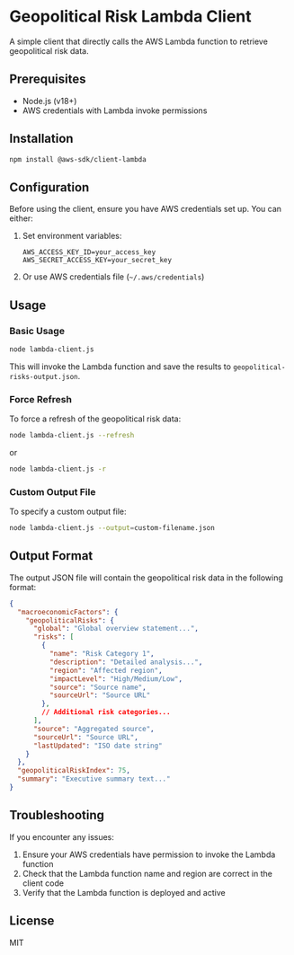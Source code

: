 # Geopolitical Risk Lambda Client

A simple client that directly calls the AWS Lambda function to retrieve geopolitical risk data.

## Prerequisites

- Node.js (v18+)
- AWS credentials with Lambda invoke permissions

## Installation

```bash
npm install @aws-sdk/client-lambda
```

## Configuration

Before using the client, ensure you have AWS credentials set up. You can either:

1. Set environment variables:
   ```
   AWS_ACCESS_KEY_ID=your_access_key
   AWS_SECRET_ACCESS_KEY=your_secret_key
   ```

2. Or use AWS credentials file (`~/.aws/credentials`)

## Usage

### Basic Usage

```bash
node lambda-client.js
```

This will invoke the Lambda function and save the results to `geopolitical-risks-output.json`.

### Force Refresh

To force a refresh of the geopolitical risk data:

```bash
node lambda-client.js --refresh
```

or

```bash
node lambda-client.js -r
```

### Custom Output File

To specify a custom output file:

```bash
node lambda-client.js --output=custom-filename.json
```

## Output Format

The output JSON file will contain the geopolitical risk data in the following format:

```json
{
  "macroeconomicFactors": {
    "geopoliticalRisks": {
      "global": "Global overview statement...",
      "risks": [
        {
          "name": "Risk Category 1",
          "description": "Detailed analysis...",
          "region": "Affected region",
          "impactLevel": "High/Medium/Low",
          "source": "Source name",
          "sourceUrl": "Source URL"
        },
        // Additional risk categories...
      ],
      "source": "Aggregated source",
      "sourceUrl": "Source URL",
      "lastUpdated": "ISO date string"
    }
  },
  "geopoliticalRiskIndex": 75,
  "summary": "Executive summary text..."
}
```

## Troubleshooting

If you encounter any issues:

1. Ensure your AWS credentials have permission to invoke the Lambda function
2. Check that the Lambda function name and region are correct in the client code
3. Verify that the Lambda function is deployed and active

## License

MIT
